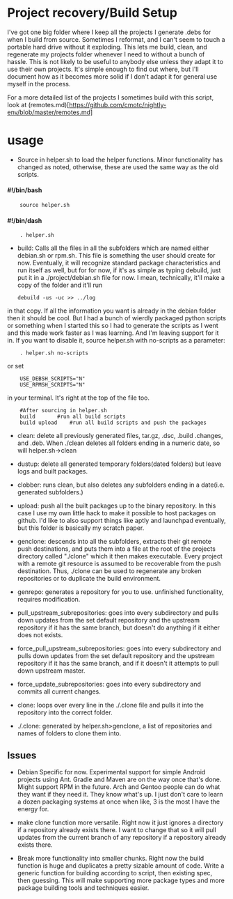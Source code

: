 Project recovery/Build Setup
============================
I've got one big folder where I keep all the projects I generate .debs for when
I build from source. Sometimes I reformat, and I can't seem to touch a portable
hard drive without it exploding. This lets me build, clean, and regenerate my
projects folder whenever I need to without a bunch of hassle. This is not likely
to be useful to anybody else unless they adapt it to use their own projects.
It's simple enough to find out where, but I'll document how as it becomes more
solid if I don't adapt it for general use myself in the process.

For a more detailed list of the projects I sometimes build with this script,
look at (remotes.md)[https://github.com/cmotc/nightly-env/blob/master/remotes.md]

usage
=====

  * Source in helper.sh to load the helper functions. Minor functionality has
changed as noted, otherwise, these are used the same way as the old scripts.

#### #!/bin/bash

        source helper.sh

#### #!/bin/dash

        . helper.sh

  * build: Calls all the files in all the subfolders which are named either
debian.sh or rpm.sh. This file is something the user should create for now.
Eventually, it will recognize standard package characteristics and run itself
as well, but for for now, if it's as simple as typing debuild, just put it in
a ./project/debian.sh file for now. I mean, technically, it'll make a copy of
the folder and it'll run

        debuild -us -uc >> ../log

in that copy. If all the information you want is already in the debian folder
then it should be cool. But I had a bunch of wierdly packaged python scripts or
something when I started this so I had to generate the scripts as I went and
this made work faster as I was learning. And I'm leaving support for it in. If
you want to disable it, source helper.sh with no-scripts as a parameter:

        . helper.sh no-scripts

or set 

        USE_DEBSH_SCRIPTS="N"
        USE_RPMSH_SCRIPTS="N"

in your terminal. It's right at the top of the file too.

        #After sourcing in helper.sh
        build		#run all build scripts
        build upload 	#run all build scripts and push the packages

  * clean: delete all previously generated files, tar.gz, .dsc, .build .changes,
and .deb. When ./clean deletes all folders ending in a numeric date, so will
helper.sh->clean

  * dustup: delete all generated temporary folders(dated folders) but leave
logs and built packages.

  * clobber: runs clean, but also deletes any subfolders ending in a date(i.e.
generated subfolders.)

  * upload: push all the built packages up to the binary repository. In this
case I use my own little hack to make it possible to host packages on github.
I'd like to also support things like aptly and launchpad eventually, but this
folder is basically my scratch paper.

  * genclone: descends into all the subfolders, extracts their git remote
push destinations, and puts them into a file at the root of the projects
directory called "./clone" which it then makes executable. Every project with
a remote git resource is assumed to be recoverable from the push destination.
Thus, ./clone can be used to regenerate any broken repositories or to duplicate
the build environment.

  * genrepo: generates a repository for you to use. unfinished functionality,
requires modification.

  * pull\_upstream\_subrepositories: goes into every subdirectory and pulls down
updates from the set default repository and the upstream repository if it has
the same branch, but doesn't do anything if it either does not exists.

  * force\_pull\_upstream\_subrepositories: goes into every subdirectory and
pulls down updates from the set default repository and the upstream repository
if it has the same branch, and if it doesn't it attempts to pull down upstream
master.

  * force\_update\_subrepositories: goes into every subdirectory and commits all
current changes.

  * clone: loops over every line in the ./.clone file and pulls it into the
repository into the correct folder.

  * ./.clone: generated by helper.sh>genclone, a list of repositories and
names of folders to clone them into.

Issues
------

   * Debian Specific for now. Experimental support for simple Android projects using
   Ant. Gradle and Maven are on the way once that's done. Might support RPM in the
   future. Arch and Gentoo people can do what they want if they need it. They know
   what's up. I just don't care to learn a dozen packaging systems at once when 
   like, 3 is the most I have the energy for.

   * make clone function more versatile. Right now it just ignores a directory
   if a repository already exists there. I want to change that so it will pull
   updates from the current branch of any repository if a repository already
   exists there.
   
   * Break more functionality into smaller chunks. Right now the build
   function is huge and duplicates a pretty sizable amount of code. Write a
   generic function for building according to script, then existing spec, then
   guessing. This will make supporting more package types and more package
   building tools and techniques easier.
   